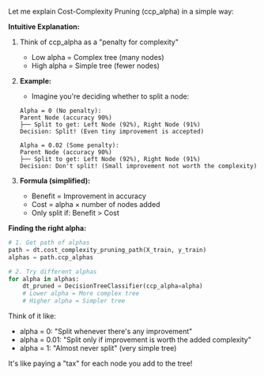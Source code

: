 Let me explain Cost-Complexity Pruning (ccp_alpha) in a simple way:

**Intuitive Explanation:**
1. Think of ccp_alpha as a "penalty for complexity"
   - Low alpha = Complex tree (many nodes)
   - High alpha = Simple tree (fewer nodes)

2. **Example:**
   - Imagine you're deciding whether to split a node:
   ```
   Alpha = 0 (No penalty):
   Parent Node (accuracy 90%)
   ├── Split to get: Left Node (92%), Right Node (91%)
   Decision: Split! (Even tiny improvement is accepted)

   Alpha = 0.02 (Some penalty):
   Parent Node (accuracy 90%)
   ├── Split to get: Left Node (92%), Right Node (91%)
   Decision: Don't split! (Small improvement not worth the complexity)
   ```

3. **Formula (simplified):**
   - Benefit = Improvement in accuracy
   - Cost = alpha × number of nodes added
   - Only split if: Benefit > Cost

**Finding the right alpha:**
```python
# 1. Get path of alphas
path = dt.cost_complexity_pruning_path(X_train, y_train)
alphas = path.ccp_alphas

# 2. Try different alphas
for alpha in alphas:
    dt_pruned = DecisionTreeClassifier(ccp_alpha=alpha)
    # Lower alpha = More complex tree
    # Higher alpha = Simpler tree
```

Think of it like:
- alpha = 0: "Split whenever there's any improvement"
- alpha = 0.01: "Split only if improvement is worth the added complexity"
- alpha = 1: "Almost never split" (very simple tree)

It's like paying a "tax" for each node you add to the tree!
